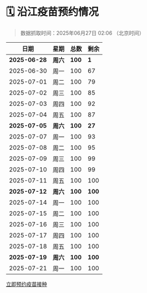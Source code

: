 # 🗓️ 沿江疫苗预约情况

> 数据抓取时间：2025年06月27日 02:06 （北京时间）

| 日期 | 星期 | 总数 | 剩余 |
|------|------|------|------|
| **2025-06-28** | **周六** | **100** | **1** |
| 2025-06-30 | 周一 | 100 | 67 |
| 2025-07-01 | 周二 | 100 | 79 |
| 2025-07-02 | 周三 | 100 | 85 |
| 2025-07-03 | 周四 | 100 | 92 |
| 2025-07-04 | 周五 | 100 | 87 |
| **2025-07-05** | **周六** | **100** | **27** |
| 2025-07-07 | 周一 | 100 | 93 |
| 2025-07-08 | 周二 | 100 | 95 |
| 2025-07-09 | 周三 | 100 | 99 |
| 2025-07-10 | 周四 | 100 | 99 |
| 2025-07-11 | 周五 | 100 | 100 |
| **2025-07-12** | **周六** | **100** | **100** |
| 2025-07-14 | 周一 | 100 | 100 |
| 2025-07-15 | 周二 | 100 | 100 |
| 2025-07-16 | 周三 | 100 | 100 |
| 2025-07-17 | 周四 | 100 | 100 |
| 2025-07-18 | 周五 | 100 | 100 |
| **2025-07-19** | **周六** | **100** | **100** |
| 2025-07-21 | 周一 | 100 | 100 |


<div class="button-container">
<a class="btn" href="http://yfzweb.ishequ.net/#/login" target="_blank">立即预约疫苗接种</a>
</div>
